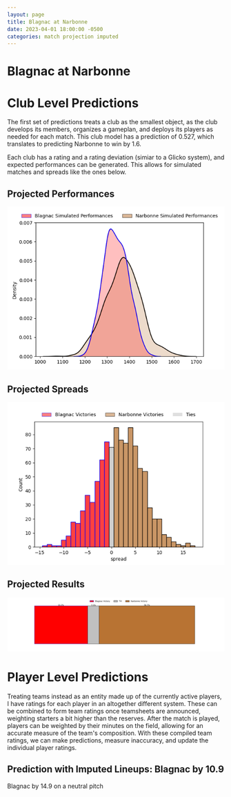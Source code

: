 ```yaml
---  
layout: page  
title: Blagnac at Narbonne  
date: 2023-04-01 18:00:00 -0500  
categories: match projection imputed  
---
```

# Blagnac at Narbonne

# Club Level Predictions


The first set of predictions treats a club as the smallest object, as the club develops its members, organizes a gameplan, and deploys its players as needed for each match. This club model has a prediction of 0.527, which translates to predicting Narbonne to win by 1.6.

Each club has a rating and a rating deviation (simiar to a Glicko system), and expected performances can be generated. This allows for simulated matches and spreads like the ones below.
## Projected Performances


![Projected Performances](plots/performances_2023-04-01-Narbonne-Blagnac.png)
## Projected Spreads


![Projected Spreads](plots/spreads_2023-04-01-Narbonne-Blagnac.png)
## Projected Results


![Projected Results](plots/resultbar_2023-04-01-Narbonne-Blagnac.png)
# Player Level Predictions


Treating teams instead as an entity made up of the currently active players, I have ratings for each player in an altogether different system. These can be combined to form team ratings once teamsheets are announced, weighting starters a bit higher than the reserves. After the match is played, players can be weighted by their minutes on the field, allowing for an accurate measure of the team's composition. With these compiled team ratings, we can make predictions, measure inaccuracy, and update the individual player ratings.
## Prediction with Imputed Lineups: Blagnac by 10.9


Blagnac by 14.9 on a neutral pitch

